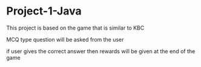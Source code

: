 # Project-1-Java

This project is based on the game that is similar to KBC

MCQ type question will be asked from the user

if user gives the correct answer then rewards will be given at the end of the game
